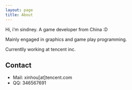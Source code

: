 ```yaml
---
layout: page
title: About
---
```


<p class="message">
  <p>Hi, i'm sindney. A game developer from China :D</p>
  <p>Mainly engaged in graphics and game play programming.</p>
  <p>Currentlly working at tencent inc.</p>
</p>

## Contact

* Mail: xinhou[at]tencent.com
* QQ: 346567691
